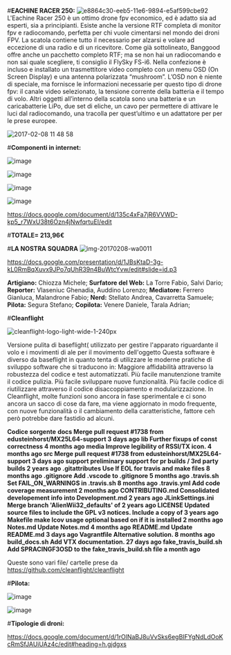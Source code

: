 #**EACHINE RACER 250:**
![e8864c30-eeb5-11e6-9894-e5af599cbe92](https://cloud.githubusercontent.com/assets/25583245/22781529/2c5c43d0-eec3-11e6-823c-e11092ecbc4c.jpg)
L'Eachine Racer 250 è un ottimo drone fpv economico, ed è adatto sia ad esperti, sia a principianti. 
Esiste anche la versione RTF completa di monitor fpv e radiocomando, perfetta per chi vuole cimentarsi nel mondo dei droni FPV. 
La scatola contiene tutto il necessario per alzarsi e volare ad eccezione di una radio e di un ricevitore. 
Come già sottolineato, Banggood offre anche un pacchetto completo RTF; 
ma se non hai un radiocomando e non sai quale scegliere, ti consiglio il FlySky FS-i6. 
Nella confezione è incluso e installato un trasmettitore video completo con un menu OSD (On Screen Display) e una antenna 
polarizzata “mushroom”. L’OSD non è niente di speciale, ma fornisce le informazioni necessarie per questo tipo di drone fpv: 
il canale video selezionato, la tensione corrente della batteria e il tempo di volo. 
Altri oggetti all’interno della scatola sono una batteria e un caricabatterie LiPo, due set di eliche, un cavo per permettere di 
attivare le luci dal radiocomando, una tracolla per quest’ultimo e un adattatore per per le prese europee.

![2017-02-08 11 48 58](https://cloud.githubusercontent.com/assets/25583245/22777588/00337684-eeb4-11e6-922b-158babde86ce.png)

#**Componenti in internet:**

![image](https://cloud.githubusercontent.com/assets/25583245/22928031/ae54a324-f2b4-11e6-8370-96aae9ec73b4.png)

![image](https://cloud.githubusercontent.com/assets/25583245/22928203/7c6af40c-f2b5-11e6-9740-544b6788fdda.png)

![image](https://cloud.githubusercontent.com/assets/25583245/22928215/8d0472ac-f2b5-11e6-932a-ae50a25c06d8.png)

![image](https://cloud.githubusercontent.com/assets/25583245/22928229/a161db22-f2b5-11e6-8791-6c7997295bf9.png)

https://docs.google.com/document/d/135c4xFa7jR6VVWD-kp5_r7WxU38t6Ozn4jNwfqrtuEI/edit

#**TOTALE= 213,96€**

#**LA NOSTRA SQUADRA**
![img-20170208-wa0011](https://cloud.githubusercontent.com/assets/25583245/22731223/2a844ca8-edea-11e6-94fe-c257f4ee7d2e.jpg)

https://docs.google.com/presentation/d/1JBsKtaD-3g-kL0RmBqXuvx9JPo7qUhR39n4BuWtcYvw/edit#slide=id.p3

**Artigiano:** Chiozza Michele;
**Surfatore del Web:** La Torre Fabio, Salvi Dario;
**Reporter:** Vlaseniuc Ghenadia, Auddino Lorenzo;
**Mediatore:** Ferrero Gianluca, Malandrone Fabio;
**Nerd:** Stellato Andrea, Cavarretta Samuele;
**Pilota:** Segura Stefano;
**Copilota:** Venere Daniele, Tarala Adrian;

#**Cleanflight**

![cleanflight-logo-light-wide-1-240px](https://cloud.githubusercontent.com/assets/25583245/22732510/b98f7f90-edee-11e6-99cb-656cf5edb9c5.jpg)

Versione pulita di baseflight( utilizzato per gestire l'apparato riguardante il volo e i movimenti di ale per il movimento dell'oggetto 
Questa software è diverso da baseflight in quanto tenta di utilizzare le moderne pratiche di sviluppo software che si traducono 
in:
Maggiore affidabilità attraverso la robustezza del codice e test automatizzati.
Più facile manutenzione tramite il codice pulizia.
Più facile sviluppare nuove funzionalità.
Più facile codice di riutilizzare attraverso il codice disaccoppiamento e modularizzazione.
In Cleanflight, molte funzioni sono ancora in fase sperimentale e ci sono ancora un sacco di cose da fare, ma  viene aggiornato in modo 
frequente, con nuove funzionalità o il cambiamento della caratteristiche, fattore ceh però potrebbe dare fastidio ad alcuni.

**Codice sorgente**
**docs	Merge pull request #1738 from edusteinhorst/MX25L64-support	3 days ago
lib	Further fixups of const correctness	4 months ago
media	Improve legibility of RSSI/TX icon.	4 months ago
src	Merge pull request #1738 from edusteinhorst/MX25L64-support	3 days ago
support	preliminary support for pr builds / 3rd party builds	2 years ago
.gitattributes	Use lf EOL for travis and make files	8 months ago
.gitignore	Add .vscode to .gitignore	5 months ago
.travis.sh	Set FAIL_ON_WARNINGS in .travis.sh	8 months ago
.travis.yml	Add code coverage measurement	2 months ago
CONTRIBUTING.md	Consolidated developement info into Development.md	2 years ago
JLinkSettings.ini	Merge branch 'AlienWii32_defaults' of	2 years ago
LICENSE	Updated source files to include the GPL v3 notices. Include a copy of	3 years ago
Makefile	make lcov usage optional based on if it is installed	2 months ago
Notes.md	Update Notes.md	4 months ago
README.md	Update README.md	3 days ago
Vagrantfile	Alternative solution.	8 months ago
build_docs.sh	Add VTX documentation.	27 days ago
fake_travis_build.sh	Add SPRACINGF3OSD to the fake_travis_build.sh file	a month ago**

Queste sono vari file/ cartelle prese da https://github.com/cleanflight/cleanflight

#**Pilota:**

![image](https://cloud.githubusercontent.com/assets/25583245/22928380/7f04ae46-f2b6-11e6-9720-0bdbd8785b4e.png)

![image](https://cloud.githubusercontent.com/assets/25583245/22928386/8690b0d8-f2b6-11e6-8d1b-fd41b52061d1.png)

#**Tipologie di droni:**

https://docs.google.com/document/d/1rOlNaBJ8uVvSks6egBIFYgNdLdOoKcRmSfJAUiUAz4c/edit#heading=h.gjdgxs
